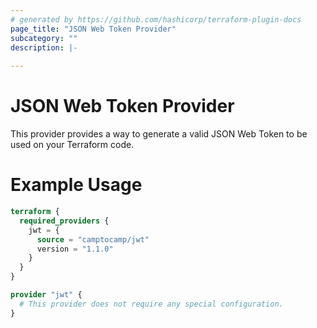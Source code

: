 ```yaml
---
# generated by https://github.com/hashicorp/terraform-plugin-docs
page_title: "JSON Web Token Provider"
subcategory: ""
description: |-
  
---
```


# JSON Web Token Provider

This provider provides a way to generate a valid JSON Web Token to be used on your Terraform code.

# Example Usage

```terraform
terraform {
  required_providers {
    jwt = {
      source = "camptocamp/jwt"
      version = "1.1.0"
    }
  }
}

provider "jwt" {
  # This provider does not require any special configuration.
}
```
